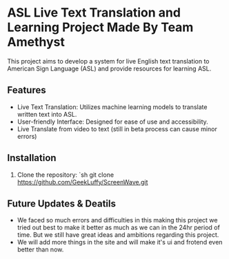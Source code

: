 # ASL Live Text Translation and Learning Project Made By Team Amethyst

This project aims to develop a system for live English text translation to American Sign Language (ASL) and provide resources for learning ASL.

## Features

- Live Text Translation: Utilizes machine learning models to translate written text into ASL.
- User-friendly Interface: Designed for ease of use and accessibility.
- Live Translate from video to text (still in beta process can cause minor errors)

## Installation

1. Clone the repository:
   `sh
   git clone https://github.com/GeekLuffy/ScreenWave.git

## Future Updates & Deatils

- We faced so much errors and difficulties in this making this project we tried out best to make it better as much as we can in the 24hr period of time.
But we still have great ideas and ambitions regarding this project.
- We will add more things in the site and will make it's ui and frotend even better than now.

